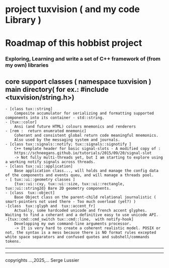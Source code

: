 
# project tuxvision ( and my code Library )

# Roadmap of this hobbist project

### Exploring, Learning and write a set of C++ framework of (from my own) libraries

## core support classes ( namespace tuxvision ) main directory( for ex.: #include <tuxvision/string.h>)

    - [class tux::string]
        Composite accumulator for serializing and formatting supported components into its container - std::string.
    - [tux::color]
        Ansi (and future HTML) colours mnemonics and renderers
    - [rem :  return enumrated mnemonic]
        Coherant and consistent global return code meaningful mnemonics.
        Also used by the messaging system and journals.
    - [class tux::signals::notify; tux::signals::signotify ]
        C++ template header for basic signal-slots - A modified copy of :
        https://schneegans.github.io/tutorials/2015/09/20/signal-slot
        -> Not fully multi-threads yet, but I am starting to explore using a working notify signals across threads.
    - [class tux::ui::application]
        Base application class..., will holds and manage the config data of the components and events queu, and will manage a threads pool.
    - [ tux::ui::geometry classes ]
        {tux::ui::cxy, tux::ui::size, tux::ui::rectangle, tux::ui::string2d} Bare 2D geometry components.
    - [class  tux::object]
        Base Object class on the parent-child relational journalistic ( smart-pointers not used there - Too much overload (yet?) )
    -[class  tux::glyph and  tux::accent_fr]
        Actually, some hardcoded unicode and french accent glyphes. Waiting to find a coherant and a definitive easy to use unicode API.
    -[tux::cmd::cmd_switch tux::cmd::line,  with notify-hook]
        Developping my own command-line arguments processor.
        -> It is very hard to create a coherent realistic model. POSIX or not, the syntax is a mess because there is NO format rules excepted white space separators and confused quotes and subshell/commands tokens.
    
---
---
copyrights ...,2025,... Serge Lussier
